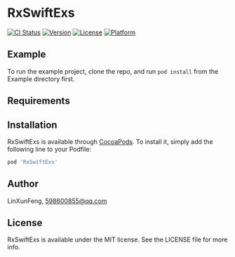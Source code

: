 # RxSwiftExs

[![CI Status](https://img.shields.io/travis/LinXunFeng/RxSwiftExs.svg?style=flat)](https://travis-ci.org/LinXunFeng/RxSwiftExs)
[![Version](https://img.shields.io/cocoapods/v/RxSwiftExs.svg?style=flat)](https://cocoapods.org/pods/RxSwiftExs)
[![License](https://img.shields.io/cocoapods/l/RxSwiftExs.svg?style=flat)](https://cocoapods.org/pods/RxSwiftExs)
[![Platform](https://img.shields.io/cocoapods/p/RxSwiftExs.svg?style=flat)](https://cocoapods.org/pods/RxSwiftExs)

## Example

To run the example project, clone the repo, and run `pod install` from the Example directory first.

## Requirements

## Installation

RxSwiftExs is available through [CocoaPods](https://cocoapods.org). To install
it, simply add the following line to your Podfile:

```ruby
pod 'RxSwiftExs'
```

## Author

LinXunFeng, 598600855@qq.com

## License

RxSwiftExs is available under the MIT license. See the LICENSE file for more info.
